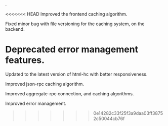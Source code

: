 .

<<<<<<< HEAD
Improved the frontend caching algorithm.

Fixed minor bug with file versioning for the caching system, on the backend.

Deprecated error management features.
=======
Updated to the latest version of html-hc with better responsiveness.

Improved json-rpc caching algorithm.

Improved aggregate-rpc connection, and caching algorithms.

Improved error management.
>>>>>>> 0e14282c33f25f3a9daa03ff38752c50044cb76f

